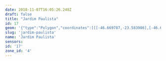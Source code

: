 ```yaml
---
date: 2018-11-07T16:05:26.248Z
draft: false
title: "Jardim Paulista"
id: 17
geom: '{"type":"Polygon","coordinates":[[[-46.669787,-23.583986],[-46.661099,-23.578939],[-46.65774,-23.575961],[-46.651024,-23.569847],[-46.64987,-23.568761],[-46.649007,-23.567819],[-46.656295,-23.561786],[-46.662759,-23.556094],[-46.663012,-23.556043],[-46.663636,-23.556326],[-46.663869,-23.556546],[-46.664126,-23.556536],[-46.664556,-23.556637],[-46.665114,-23.556578],[-46.665511,-23.556438],[-46.665723,-23.556425],[-46.669914,-23.554603],[-46.676482,-23.551895],[-46.677456,-23.551267],[-46.678463,-23.55274],[-46.679202,-23.553561],[-46.679282,-23.553742],[-46.680793,-23.555112],[-46.682387,-23.556176],[-46.682586,-23.556547],[-46.682582,-23.556965],[-46.682496,-23.55717],[-46.68169,-23.558344],[-46.68087,-23.559826],[-46.677697,-23.564277],[-46.678338,-23.564616],[-46.676713,-23.565586],[-46.678517,-23.567865],[-46.677715,-23.568574],[-46.671383,-23.576151],[-46.670959,-23.576573],[-46.671183,-23.576736],[-46.671055,-23.577022],[-46.671102,-23.577304],[-46.670034,-23.583041],[-46.670052,-23.583336],[-46.669948,-23.583742],[-46.669787,-23.583986]]]}'
slug: 'jardim-paulista'
name: 'Jardim Paulista'
sensors:
id: '17'
zone_id: '4'
---
```

		